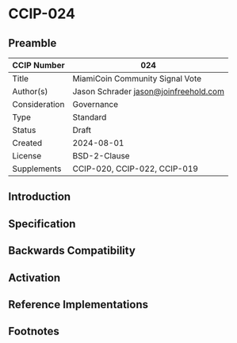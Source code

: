 # CCIP-024

## Preamble

| CCIP Number   | 024                                   |
| ------------- | ------------------------------------- |
| Title         | MiamiCoin Community Signal Vote       |
| Author(s)     | Jason Schrader jason@joinfreehold.com |
| Consideration | Governance                            |
| Type          | Standard                              |
| Status        | Draft                                 |
| Created       | 2024-08-01                            |
| License       | BSD-2-Clause                          |
| Supplements   | CCIP-020, CCIP-022, CCIP-019          |

## Introduction

## Specification

## Backwards Compatibility

## Activation

## Reference Implementations

## Footnotes
